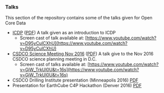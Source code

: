 ### Talks

This section of the repository contains some of the talks given for Open Core Data

* [ICDP](./ICDP/talk.md) ([PDF](./ICDP/talk.pdf))  A talk given as an introduction
to ICDP
    * Screen cast of talk available at: [https://www.youtube.com/watch?v=D95yCulCXhU](https://www.youtube.com/watch?v=D95yCulCXhU)
* [CSDCO Science Meeting Nov 2016](./CSDCOScienceMeeting.md)  ([PDF](./CSDCOScienceMeeting.pdf))  A talk
give to the Nov 2016 CSDCO science planning meeting in D.C.
    * Screen cast of talks available at: [https://www.youtube.com/watch?v=GjW_TrkUl0U&t=16s](https://www.youtube.com/watch?v=GjW_TrkUl0U&t=16s)
* CSDCO Drilling Institute presentation (Minneapolis 2016)  [PDF](./PerspectivesOnData_CSDCO_SDI.pdf)
* Presentation for EarthCube C4P Hackathon (Denver 2016)  [PDF](./HackathonIntro.pdf)

